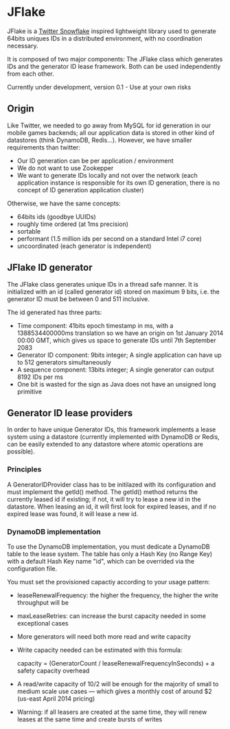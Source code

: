 JFlake
======

JFlake is a  [Twitter Snowflake](https://github.com/twitter/snowflake/ "Snowflake") inspired lightweight library used to generate 64bits uniques IDs in a distributed environment, with no coordination necessary. 

It is composed of two major components: The JFlake class which generates IDs and the generator ID lease framework. Both can be used independently from each other.

Currently under development, version 0.1 - Use at your own risks

Origin
------

Like Twitter, we needed to go away from MySQL for id generation in our mobile games backends; all our application data is stored in other kind of datastores (think DynamoDB, Redis...). However, we have smaller requirements than twitter: 
* Our ID generation can be per application / environment 
* We do not want to use Zookepper
* We want to generate IDs locally and not over the network (each application instance is responsible for its own ID generation, there is no concept of ID generation application cluster)

Otherwise, we have the same concepts:
* 64bits ids (goodbye UUIDs)
* roughly time ordered (at 1ms precision)
* sortable
* performant (1.5 million ids per second on a standard Intel i7 core)
* uncoordinated (each generator is independent)

JFlake ID generator
-------------------

The JFlake class generates unique IDs in a thread safe manner. It is initialized with an id (called generator id) stored on maximum 9 bits, i.e. the generator ID must be between 0 and 511 inclusive.  

The id generated has three parts: 
* Time component: 41bits epoch timestamp in ms, with a 1388534400000ms translation so we have an origin on 1st January 2014 00:00 GMT, which gives us space to generate IDs until 7th September 2083
* Generator ID component: 9bits integer; A single application can have up to 512 generators simultaneously
* A sequence component: 13bits integer; A single generator can output 8192 IDs per ms 
* One bit is wasted for the sign as Java does not have an unsigned long primitive

Generator ID lease providers
----------------------------

In order to have unique Generator IDs, this framework implements a lease system using a datastore (currently implemented with DynamoDB or Redis, can be easily extended to any datastore where atomic operations are possible). 

### Principles
A GeneratorIDProvider class has to be initilazed with its configuration and must implement the getId() method. The getId() method returns the currently leased id if existing; if not, it will try to lease a new id in the datastore. 
When leasing an id, it will first look for expired leases, and if no expired lease was found, it will lease a new id. 

### DynamoDB implementation
To use the DynamoDB implementation, you must dedicate a DynamoDB table to the lease system. The table has only a Hash Key (no Range Key) with a default Hash Key name "id", which can be overrided via the configuration file. 

You must set the provisioned capactiy according to your usage pattern:
* leaseRenewalFrequency: the higher the frequency, the higher the write throughput will be
* maxLeaseRetries: can increase the burst capacity needed in some exceptional cases
* More generators will need both more read and write capacity 
* Write capacity needed can be estimated with this formula: 

    capacity = (GeneratorCount / leaseRenewalFrequencyInSeconds) + a safety capacity overhead
* A read/write capacity of 10/2 will be enough for the majority of small to medium scale use cases — which gives a monthly cost of around $2 (us-east April 2014 pricing)
* Warning: if all leasers are created at the same time, they will renew leases at the same time and create bursts of writes

